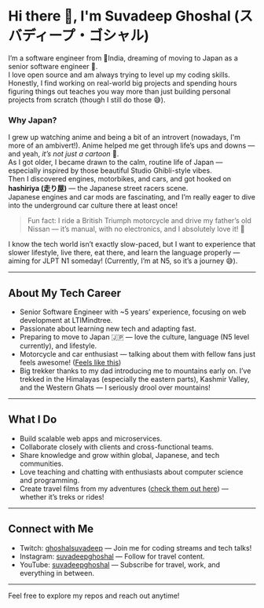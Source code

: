 # Hi there 👋, I'm Suvadeep Ghoshal (スバディープ・ゴシャル)  
I’m a software engineer from 📍India, dreaming of moving to Japan as a senior software engineer 🏯.  
I love open source and am always trying to level up my coding skills. Honestly, I find working on real-world big projects and spending hours figuring things out teaches you way more than just building personal projects from scratch (though I still do those 😅).

### Why Japan?  
I grew up watching anime and being a bit of an introvert (nowadays, I'm more of an ambivert!). Anime helped me get through life’s ups and downs — and yeah, _it’s not just a cartoon_ 🥹.  
As I got older, I became drawn to the calm, routine life of Japan — especially inspired by those beautiful Studio Ghibli-style vibes.  
Then I discovered engines, motorbikes, and cars, and got hooked on **hashiriya (走り屋)** — the Japanese street racers scene.  
Japanese engines and car mods are fascinating, and I’m really eager to dive into the underground car culture there at least once!  

> Fun fact: I ride a British Triumph motorcycle and drive my father’s old Nissan — it’s manual, with no electronics, and I absolutely love it! 💖

I know the tech world isn’t exactly slow-paced, but I want to experience that slower lifestyle, live there, eat there, and learn the language properly — aiming for JLPT N1 someday! (Currently, I’m at N5, so it’s a journey 😅).

---

## About My Tech Career  
- Senior Software Engineer with ~5 years’ experience, focusing on web development at LTIMindtree.  
- Passionate about learning new tech and adapting fast.  
- Preparing to move to Japan 🇯🇵 — love the culture, language (N5 level currently), and lifestyle.  
- Motorcycle and car enthusiast — talking about them with fellow fans just feels awesome! ([Feels like this](https://static0.gamerantimages.com/wordpress/wp-content/uploads/2022/09/Roger-and-Whitebeard-clash-.jpg))  
- Big trekker thanks to my dad introducing me to mountains early on. I’ve trekked in the Himalayas (especially the eastern parts), Kashmir Valley, and the Western Ghats — I seriously drool over mountains!

---

## What I Do  
- Build scalable web apps and microservices.  
- Collaborate closely with clients and cross-functional teams.  
- Share knowledge and grow within global, Japanese, and tech communities.  
- Love teaching and chatting with enthusiasts about computer science and programming.  
- Create travel films from my adventures ([check them out here](https://www.instagram.com/suvadeepghoshal/)) — whether it’s treks or rides!

---

## Connect with Me  
- Twitch: [ghoshalsuvadeep](https://www.twitch.tv/ghoshalsuvadeep) — Join me for coding streams and tech talks!  
- Instagram: [suvadeepghoshal](https://www.instagram.com/suvadeepghoshal/) — Follow for travel content.  
- YouTube: [suvadeepghoshal](https://www.youtube.com/@suvadeepghoshal) — Subscribe for travel, work, and everything in between.

---

Feel free to explore my repos and reach out anytime!




